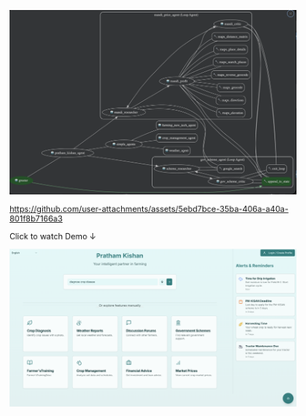 ![Workflow_agent.gif](Workflow_agent.gif)



https://github.com/user-attachments/assets/5ebd7bce-35ba-406a-a40a-801f8b7166a3

Click to watch Demo &#8595; 

[![Watch the DEMO HERE -> ](Demo-thumbnail.png)](https://youtu.be/Z0YOLv9JdEI?si=YQFWXbYNdxun7ovv)


